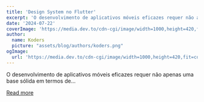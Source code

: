 ```yaml
---
title: 'Design System no Flutter'
excerpt: 'O desenvolvimento de aplicativos móveis eficazes requer não apenas uma base sólida em termos de...'
date: '2024-07-22'
coverImage: 'https://media.dev.to/cdn-cgi/image/width=1000,height=420,fit=cover,gravity=auto,format=auto/https%3A%2F%2Fdev-to-uploads.s3.amazonaws.com%2Fuploads%2Farticles%2Fgibzwbbi3quukdzzau5t.png'
author:
  name: Koders
  picture: "assets/blog/authors/koders.png"
ogImage:
  url: 'https://media.dev.to/cdn-cgi/image/width=1000,height=420,fit=cover,gravity=auto,format=auto/https%3A%2F%2Fdev-to-uploads.s3.amazonaws.com%2Fuploads%2Farticles%2Fgibzwbbi3quukdzzau5t.png'
---
```


O desenvolvimento de aplicativos móveis eficazes requer não apenas uma base sólida em termos de...

[Read more](https://dev.to/redrodrigoc/design-system-no-flutter-4d53)
